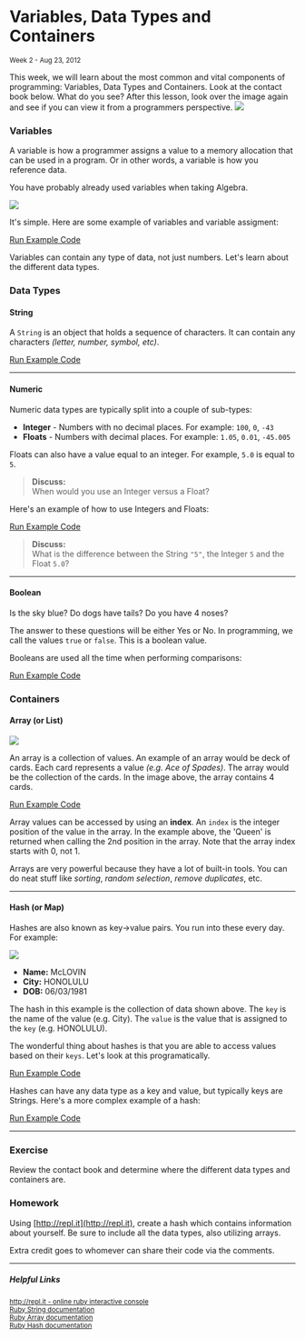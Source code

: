 <h1>Variables, Data Types and Containers</h1>
<small class="article-source">
  Week 2 - Aug 23, 2012
</small>

This week, we will learn about the most common and vital components of programming: Variables, Data Types 
and Containers. Look at the contact book below. What do you see? After this lesson, look over the image
again and see if you can view it from a programmers perspective.
<a href="/img/contact-book.png"><img src="/img/contact-book.png" /></a>

### Variables

A variable is how a programmer assigns a value to a memory allocation that can be used in a program. Or in other words,
a variable is how you reference data. 

You have probably already used variables when taking Algebra.

<img src="/img/algebra.png" />

It's simple. Here are some example of variables and variable assigment:

<script src="https://gist.github.com/3431330.js?file=w2-e1.rb"></script>

<a href="http://repl.it/Cfg" target="_blank" class="btn btn-mini btn-info try-it">Run Example Code</a>
      
Variables can contain any type of data, not just numbers. Let's learn about the different data types.

### Data Types

#### String

A `String` is an object that holds a sequence of characters. It can contain any characters *(letter, number, symbol, etc)*.

<script src="https://gist.github.com/3431360.js?file=w2-e2.rb"></script>

<a href="http://repl.it/Cfg/1" target="_blank" class="btn btn-mini btn-info try-it">Run Example Code</a>

---

#### Numeric

Numeric data types are typically split into a couple of sub-types:

* **Integer** - Numbers with no decimal places. For example: `100`, `0`, `-43`
* **Floats** - Numbers with decimal places. For example: `1.05`, `0.01`, `-45.005`

Floats can also have a value equal to an integer. For example, `5.0` is equal to `5`.

<blockquote class="tip"><strong>Discuss:</strong><br/>
  When would you use an Integer versus a Float?
</blockquote>

Here's an example of how to use Integers and Floats:

<script src="https://gist.github.com/3431365.js?file=w2-e3.rb"></script>

<a href="http://repl.it/Cfh" target="_blank" class="btn btn-mini btn-info try-it">Run Example Code</a>

<blockquote class="tip"><strong>Discuss:</strong><br/>
  What is the difference between the String <code>"5"</code>, the Integer <code>5</code> and the Float <code>5.0</code>?
</blockquote>

---

#### Boolean

Is the sky blue? Do dogs have tails? Do you have 4 noses?

The answer to these questions will be either Yes or No. In programming, we call the values `true` or `false`. This is a boolean value.

Booleans are used all the time when performing comparisons:

<script src="https://gist.github.com/3431389.js?file=w2-e4.rb"></script>

<a href="http://repl.it/Cfj" target="_blank" class="btn btn-mini btn-info try-it">Run Example Code</a>

### Containers

#### Array (or List)

<img src="/img/deck-of-cards.png" />

An array is a collection of values. An example of an array would be deck of cards. Each card represents a value *(e.g. Ace of Spades)*. The array would be the collection of the cards. In the image above, the array contains 4 cards.

<script src="https://gist.github.com/3431530.js?file=w2-e5.rb"></script>

<a href="http://repl.it/Cfk" target="_blank" class="btn btn-mini btn-info try-it">Run Example Code</a>

Array values can be accessed by using an **index**. An `index` is the integer position of the value in the array. In the example above, the 'Queen' is returned when calling the 2nd position in the array. Note that the array index starts with 0, not 1.

Arrays are very powerful because they have a lot of built-in tools. You can do neat stuff like *sorting*, *random selection*, *remove duplicates*, etc.

---

#### Hash (or Map)

Hashes are also known as key->value pairs. You run into these every day. For example:

<img src="/img/mclovin_license.jpeg" />

* **Name:** McLOVIN
* **City:** HONOLULU
* **DOB:** 06/03/1981

The hash in this example is the collection of data shown above. The `key` is the name of the value (e.g. City). The `value` is the value that is assigned to the `key` (e.g. HONOLULU).

The wonderful thing about hashes is that you are able to access values based on their `keys`. Let's look at this programatically.

<script src="https://gist.github.com/3431729.js?file=w2-e5.rb"></script>

<a href="http://repl.it/Cfl" target="_blank" class="btn btn-mini btn-info try-it">Run Example Code</a>

Hashes can have any data type as a key and value, but typically keys are Strings. Here's a more complex example of a hash:

<script src="https://gist.github.com/3431725.js?file=w2-e6.rb"></script>

<a href="http://repl.it/Cfm" target="_blank" class="btn btn-mini btn-info try-it">Run Example Code</a>

---

### Exercise

Review the contact book and determine where the different data types and containers are.

### Homework

Using [http://repl.it](http://repl.it), create a hash which contains information about yourself. Be sure to include all the data types, also utilizing arrays.

Extra credit goes to whomever can share their code via the comments.

---

##### Helpful Links

<small>[http://repl.it - online ruby interactive console](http://repl.it)</small><br/>
<small>[Ruby String documentation](http://www.ruby-doc.org/core-1.9.3/String.html)</small><br/>
<small>[Ruby Array documentation](http://www.ruby-doc.org/core-1.9.3/Array.html)</small><br/>
<small>[Ruby Hash documentation](http://www.ruby-doc.org/core-1.9.3/Hash.html)</small>
